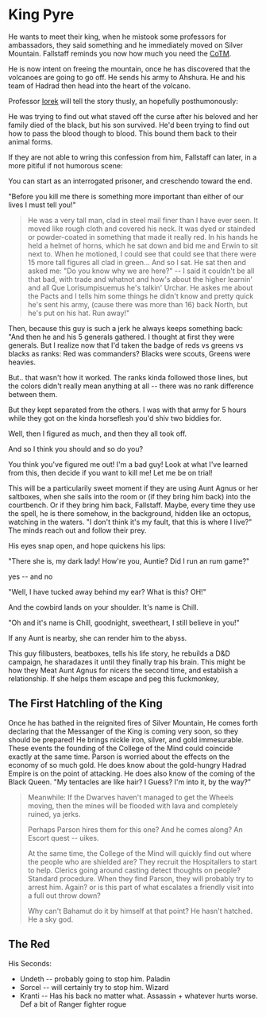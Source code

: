 # King Pyre

He wants to meet their king, when he mistook some professors for ambassadors, they said something and he immediately moved on Silver Mountain. Fallstaff reminds you now how much you need the [CoTM](/c/mind).

He is now intent on freeing the mountain, once he has discovered that the volcanoes are going to go off. He sends his army to Ahshura.  He and his team of Hadrad then head into the heart of the volcano.

Professor [Iorek](/p/iorek) will tell the story thusly, an hopefully posthumonously: 

He was trying to find out what staved off the curse after his beloved and her family died of the black, but his son survived. He'd been trying to find out how to pass the blood though to blood. This bound them back to their animal forms. 

If they are not able to wring this confession from him, Fallstaff can later, in a more pitiful if not humorous scene:

You can start as an interrogated prisoner, and creschendo toward the end.

"Before you kill me there is something more important than either of our lives I must tell you!"

> He was a very tall man, clad in steel mail finer than I have ever seen. It moved like rough cloth and covered his neck. It was dyed or stainded or powder-coated in something that made it really red. In his hands he held a helmet of horns, which he sat down and bid me and Erwin to sit next to. When he motioned, I could see that could see that there were 15 more tall figures all clad in green... And so I sat. He sat then and asked me: "Do you know why we are here?" -- I said it couldn't be all that bad, with trade and whatnot and how's about the higher learnin' and all Que Lorisumpisuemus he's talkin' Urchar. He askes me about the Pacts and I tells him some things he didn't know and pretty quick he's sent his army, (cause there was more than 16) back North, but he's put on his hat. Run away!"

Then, because this guy is such a jerk he always keeps something back:
"And then he and his 5 generals gathered. I thought at first they were generals. But I realize now that I'd taken the badge of reds vs greens vs blacks as ranks: Red was commanders? Blacks were scouts, Greens were heavies.

But.. that wasn't how it worked. The ranks kinda followed those lines, but the colors didn't really mean anything at all -- there was no rank difference between them.

But they kept separated from the others. I was with that army for 5 hours while they got on the kinda horseflesh you'd shiv two biddies for. 

Well, then I figured as much, and then they all took off.

And so I think you should and so do you?

You think you've figured me out! I'm a bad guy! Look at what I've learned from this, then decide if you want to kill me! Let me be on trial!

This will be a particularily sweet moment if they are using Aunt Agnus or her saltboxes, when she sails into the room or (if they bring him back) into the courtbench. Or if they bring him back, Fallstaff. Maybe, every time they use the spell, he is there somehow, in the background, hidden like an octopus, watching in the waters. "I don't think it's my fault, that this is where I live?" The minds reach out and follow their prey.

His eyes snap open, and hope quickens his lips:

"There she is, my dark lady! How're you, Auntie? Did I run an rum game?"

yes -- and no

"Well, I have tucked away behind my ear? What is this? OH!"

And the cowbird lands on your shoulder. It's name is Chill.

"Oh and it's name is Chill, goodnight, sweetheart, I still believe in you!"

If any Aunt is nearby, she can render him to the abyss.

This guy filibusters, beatboxes, tells his life story, he rebuilds a D&D campaign, he sharadazes it until they finally trap his brain. This might be how they Meat Aunt Agnus for nicers the second time, and establish a relationship. If she helps them escape and peg this fuckmonkey, 

## The First Hatchling of the King

Once he has bathed in the reignited fires of Silver Mountain, He comes forth declaring that the Messanger of the King is coming very soon, so they should be prepared! He brings nickle iron, silver, and gold immesurable. These events the founding of the College of the Mind could coincide exactly at the same time. Parson is worried about the effects on the economy of so much gold. He does know about the gold-hungry Hadrad Empire is on the point of attacking. He does also know of the coming of the Black Queen. "My tentacles are like hair? I Guess? I'm into it, by the way?" 

> Meanwhile:
> If the Dwarves haven't managed to get the Wheels moving, then the mines will be flooded with lava and completely ruined, ya jerks.
>
> Perhaps Parson hires them for this one? And he comes along? An Escort quest -- uikes.
>
> At the same time, the College of the Mind will quickly find out where the people who are shielded are? They recruit the Hospitallers to start to help. Clerics going around casting detect thoughts on people? Standard procedure. When they find Parson, they will probably try to arrest him. Again? or is this part of what escalates a friendly visit into a full out throw down?
>
> Why can't Bahamut do it by himself at that point? He hasn't hatched. He a sky god.

## The Red

His Seconds:
 - Undeth -- probably going to stop him. Paladin
 - Sorcel -- will certainly try to stop him. Wizard
 - Kranti -- Has his back no matter what. Assassin + whatever hurts worse. Def a bit of Ranger fighter rogue